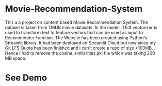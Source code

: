 # Movie-Recommendation-System
This a a project on content based Movie Recommendation System.
The dataset is taken from TMDB movie datasets.
In the model, Tfidf vectorizer is used to transform text to feature vectors that can be used as input to Recommender Function.
The Website has been created using Python's Streamlit library.
It had been deployed on Streamlit Cloud but now since my Git LFS Quota has been finished and I can't create a repo of size >100MB. Hence I had to remove the cosine_similarities.pkl file which was taking 200 MB space.

# See Demo
